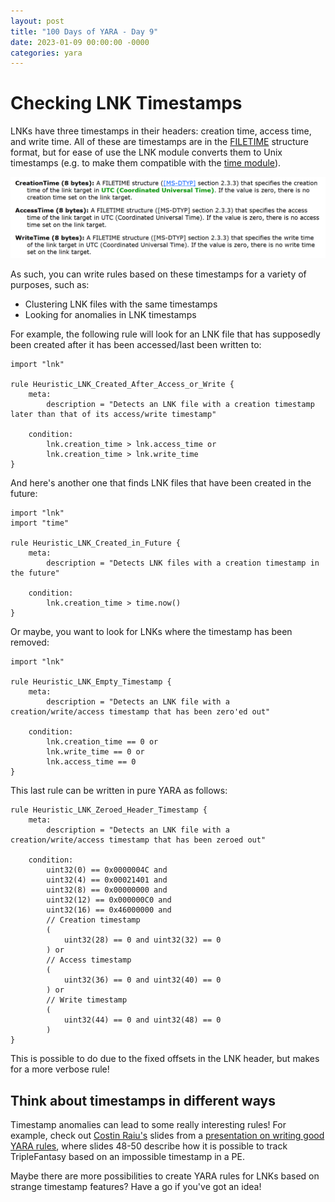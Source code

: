 ```yaml
---
layout: post
title: "100 Days of YARA - Day 9"
date: 2023-01-09 00:00:00 -0000
categories: yara
---
```


# Checking LNK Timestamps
LNKs have three timestamps in their headers: creation time, access time, and write time. All of these are timestamps are in the [FILETIME](https://learn.microsoft.com/en-us/windows/win32/api/minwinbase/ns-minwinbase-filetime) structure format, but for ease of use the LNK module converts them to Unix timestamps (e.g. to make them compatible with the [time module](https://learn.microsoft.com/en-us/windows/win32/api/minwinbase/ns-minwinbase-filetime)).

![LNK timestamps](/assets/2023-01-09_lnk_timestamps.png)

As such, you can write rules based on these timestamps for a variety of purposes, such as:
- Clustering LNK files with the same timestamps
- Looking for anomalies in LNK timestamps

For example, the following rule will look for an LNK file that has supposedly been created after it has been accessed/last been written to:
```
import "lnk"

rule Heuristic_LNK_Created_After_Access_or_Write {
    meta:
        description = "Detects an LNK file with a creation timestamp later than that of its access/write timestamp"
        
    condition:
        lnk.creation_time > lnk.access_time or
        lnk.creation_time > lnk.write_time
}
```

And here's another one that finds LNK files that have been created in the future:
```
import "lnk"
import "time"

rule Heuristic_LNK_Created_in_Future {
    meta:
        description = "Detects LNK files with a creation timestamp in the future"
        
    condition:
        lnk.creation_time > time.now()
}
```

Or maybe, you want to look for LNKs where the timestamp has been removed:
```
import "lnk"

rule Heuristic_LNK_Empty_Timestamp {
    meta:
        description = "Detects an LNK file with a creation/write/access timestamp that has been zero'ed out"
        
    condition:
        lnk.creation_time == 0 or
        lnk.write_time == 0 or
        lnk.access_time == 0
}
```

This last rule can be written in pure YARA as follows:
```
rule Heuristic_LNK_Zeroed_Header_Timestamp {
    meta:
        description = "Detects an LNK file with a creation/write/access timestamp that has been zeroed out"
        
    condition:
        uint32(0) == 0x0000004C and
        uint32(4) == 0x00021401 and
        uint32(8) == 0x00000000 and
        uint32(12) == 0x000000C0 and
        uint32(16) == 0x46000000 and
        // Creation timestamp
        (
            uint32(28) == 0 and uint32(32) == 0
        ) or
        // Access timestamp
        (
            uint32(36) == 0 and uint32(40) == 0
        ) or
        // Write timestamp
        (
            uint32(44) == 0 and uint32(48) == 0
        )
}
```
This is possible to do due to the fixed offsets in the LNK header, but makes for a more verbose rule!

## Think about timestamps in different ways
Timestamp anomalies can lead to some really interesting rules! For example, check out [Costin Raiu's](https://twitter.com/craiu) slides from a [presentation on writing good YARA rules](https://www.slideshare.net/KasperskyLabGlobal/upping-the-apt-hunting-game-learn-the-best-yara-practices-from-kaspersky), where slides 48-50 describe how it is possible to track TripleFantasy based on an impossible timestamp in a PE.

Maybe there are more possibilities to create YARA rules for LNKs based on strange timestamp features? Have a go if you've got an idea!